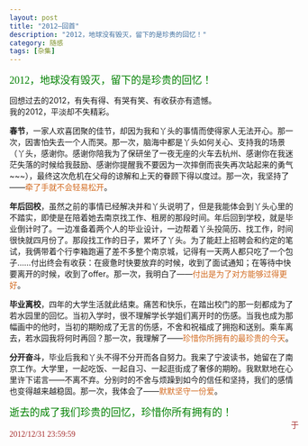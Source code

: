 ```yaml
---
layout: post
title: "2012—回首"
description: "2012，地球没有毁灭，留下的是珍贵的回忆！"
category: 随感
tags: [杂集]
---
```

<font face="华文行楷" size="4" color="green">2012，地球没有毁灭，留下的是珍贵的回忆！</font>  

回想过去的2012，有失有得、有哭有笑、有收获亦有遗憾。  
我的2012，平淡却不失精彩。  

__春节__，一家人欢喜团聚的佳节，却因为我和丫头的事情而使得家人无法开心。那一次，因害怕失去一个人而哭。那一次，脑海中都是丫头如何关心、支持我的场景（丫头，感谢你。感谢你陪我为了保研坐了一夜无座的火车去杭州、感谢你在我迷茫失落的时候给我鼓励、感谢你提醒我不要因为一次摔倒而丧失再次站起来的勇气~~~），最终这次危机在父母的谅解和上天的眷顾下得以度过。那一次，我坚持了——<font face="华文中宋" color="chocolate">牵了手就不会轻易松开</font>。 

__年后回校__，虽然之前的事情已经解决并和丫头说明了，但是我能体会到丫头心里的不踏实，即使是在陪着她去南京找工作、租房的那段时间。年后回到学校，就是毕业倒计时了。一边准备着两个人的毕业设计，一边帮着丫头投简历、找工作，时间很快就四月份了。那段找工作的日子，累坏了丫头。为了能赶上招聘会和约定的笔试，我俩带着个行李箱跑遍了差不多整个南京城，记得有一天两人都只吃了一个包子……付出终会有收获：在疲惫时快要放弃的时候，收到了面试通知；在等待中快要离开的时候，收到了offer。那一次，我明白了——<font face="华文中宋" color="chocolate">付出是为了对方能够过得更好</font>。  

__毕业离校__，四年的大学生活就此结束。痛苦和快乐，在踏出校门的那一刻都成为了若水园里的回忆。当初入学时，很不理解学长学姐们离开时的伤感。当我也成为那幅画中的他时，当初的期盼成了无言的伤感，不舍和祝福成了拥抱和送别。乘车离去，若水园我将何时再回？那一次，我理解了——<font face="华文中宋" color="chocolate">珍惜你所拥有的最珍贵的今天</font>。  

__分开奋斗__，毕业后我和丫头不得不分开而各自努力。我来了宁波读书，她留在了南京工作。大学里，一起吃饭、一起自习、一起逛街成了奢侈的期盼。我默默地在心里许下诺言——不离不弃。分别时的不舍与烦躁到如今的信任和坚持，我们的感情也变得越来越稳固。那一次，我体会了——<font face="华文中宋" color="chocolate">默默坚守一份爱</font>。  

<font face="华文行楷" color="green" size="4">逝去的成了我们珍贵的回忆，珍惜你所有拥有的！</font>  
<span style="margin-left:500px"><font face="仿宋" color="brown">于2012/12/31 23:59:59</font></span>